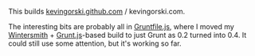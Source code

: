 This builds [kevingorski.github.com](kevingorski.github.com) / kevingorski.com.

The interesting bits are probably all in [Gruntfile.js](Gruntfile.js), where I moved my [Wintersmith](jnordberg/wintersmith) + [Grunt.js](gruntjs/grunt)-based build to just Grunt as 0.2 turned into 0.4. It could still use some attention, but it's working so far.
